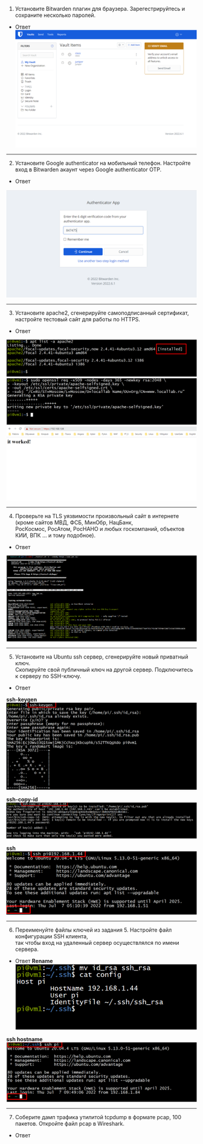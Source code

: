 1. Установите Bitwarden плагин для браузера. Зарегестрируйтесь и сохраните несколько паролей.<br>

-	Ответ
![Bitwarden](https://github.com/davlyatov-ts/security/blob/master/Bitwarden.png)<br>
___
2. Установите Google authenticator на мобильный телефон. Настройте вход в Bitwarden акаунт через Google authenticator OTP.<br>

-	Ответ

![OTP](https://github.com/davlyatov-ts/security/blob/master/111.png)<br>
___
3. Установите apache2, сгенерируйте самоподписанный сертификат, настройте тестовый сайт для работы по HTTPS.<br>

-	Ответ

![install apache](https://github.com/davlyatov-ts/security/blob/master/apache2.png)<br>
![Cert](https://github.com/davlyatov-ts/security/blob/master/openssl-req.png)<br>
![https](https://github.com/davlyatov-ts/security/blob/master/https.png)<br>
___
4. Проверьте на TLS уязвимости произвольный сайт в интернете (кроме сайтов МВД, ФСБ, МинОбр, НацБанк,<br>
 РосКосмос, РосАтом, РосНАНО и любых госкомпаний, объектов КИИ, ВПК ... и тому подобное).<br>

-	Ответ

![TLS](https://github.com/davlyatov-ts/security/blob/master/jet.png)<br>
___
5. Установите на Ubuntu ssh сервер, сгенерируйте новый приватный ключ.<br> 
Скопируйте свой публичный ключ на другой сервер. Подключитесь к серверу по SSH-ключу.<br>

-	Ответ<br>

**ssh-keygen**
![ssh-keygen](https://github.com/davlyatov-ts/security/blob/master/ssh-gen.png)<br>

**ssh-copy-id**
![ssh-copy-id](https://github.com/davlyatov-ts/security/blob/master/copy.png)<br>

**ssh**
![ssh](https://github.com/davlyatov-ts/security/blob/master/ssh-conn.png)<br>
___
6. Переименуйте файлы ключей из задания 5. Настройте файл конфигурации SSH клиента,<br>
так чтобы вход на удаленный сервер осуществлялся по имени сервера.<br>

-	Ответ
**Rename**
![Rename](https://github.com/davlyatov-ts/security/blob/master/2222.png)<br>

**ssh hostname**
![ssh hostname](https://github.com/davlyatov-ts/security/blob/master/connect.png)<br>
____
7. Соберите дамп трафика утилитой tcpdump в формате pcap, 100 пакетов. Откройте файл pcap в Wireshark.

-	Ответ

